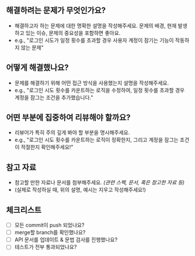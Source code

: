 ## **해결하려는 문제가 무엇인가요?**

- 해결하고자 하는 문제에 대한 명확한 설명을 작성해주세요. 문제의 배경, 현재 발생하고 있는 이슈, 문제의 중요성을 포함하면 좋아요.
- e.g., "로그인 시도가 일정 횟수를 초과할 경우 사용자 계정이 잠기는 기능이 작동하지 않는 문제"

## **어떻게 해결했나요?**

- 문제를 해결하기 위해 어떤 접근 방식을 사용했는지 설명을 작성해주세요.
- e.g., "로그인 시도 횟수를 카운트하는 로직을 수정하여, 일정 횟수를 초과할 경우 계정을 잠그는 조건을 추가했습니다."

## **어떤 부분에 집중하여 리뷰해야 할까요?**

- 리뷰어가 특히 주의 깊게 봐야 할 부분을 명시해주세요.
- e.g., "로그인 시도 횟수를 카운트하는 로직이 정확한지, 그리고 계정을 잠그는 조건이 적절한지 확인해주세요!"

## **참고 자료**

- 참고할 만한 자료나 문서를 첨부해주세요. _(관련 스펙, 문서, 혹은 참고한 자료 등)_
- (실제로 작성하실 때, 위의 설명, 예시는 지우고 작성해주세요!)

## **체크리스트**
- [ ] 모든 commit이 push 되었나요?
- [ ] merge할 branch를 확인했나요?
- [ ] API 문서를 업데이트 & 문법 검사를 진행했나요?
- [ ] 테스트가 전부 통과되었나요?
